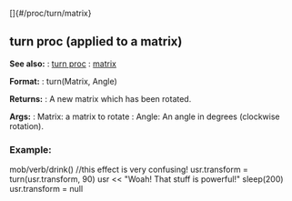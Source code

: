 []{#/proc/turn/matrix}
## turn proc (applied to a matrix)
**See also:**
:   [turn proc](#/proc/turn)
:   [matrix](#/matrix)
<!-- -->
**Format:**
:   turn(Matrix, Angle)
<!-- -->
**Returns:**
:   A new matrix which has been rotated.
<!-- -->
**Args:**
:   Matrix: a matrix to rotate
:   Angle: An angle in degrees (clockwise rotation).
### Example:
mob/verb/drink() //this effect is very confusing! usr.transform =
turn(usr.transform, 90) usr \<\< \"Woah! That stuff is powerful!\"
sleep(200) usr.transform = null